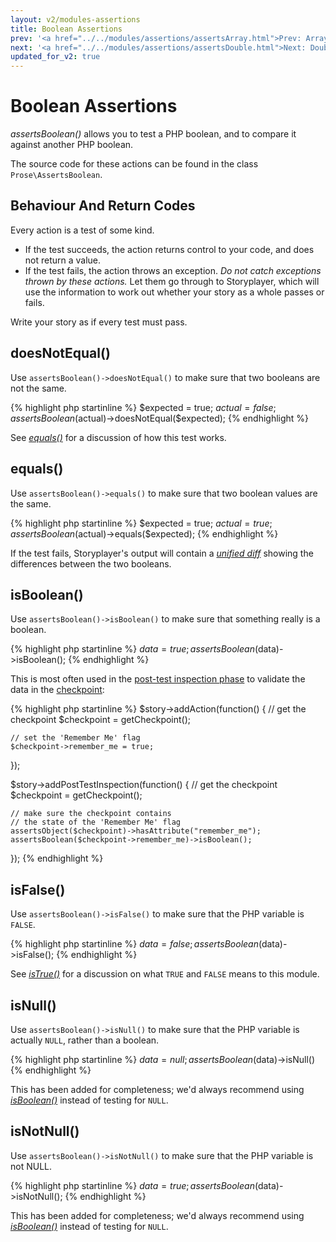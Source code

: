 ```yaml
---
layout: v2/modules-assertions
title: Boolean Assertions
prev: '<a href="../../modules/assertions/assertsArray.html">Prev: Array Assertions</a>'
next: '<a href="../../modules/assertions/assertsDouble.html">Next: Double Assertions</a>'
updated_for_v2: true
---
```


# Boolean Assertions

_assertsBoolean()_ allows you to test a PHP boolean, and to compare it against another PHP boolean.

The source code for these actions can be found in the class `Prose\AssertsBoolean`.

## Behaviour And Return Codes

Every action is a test of some kind.

* If the test succeeds, the action returns control to your code, and does not return a value.
* If the test fails, the action throws an exception. _Do not catch exceptions thrown by these actions._ Let them go through to Storyplayer, which will use the information to work out whether your story as a whole passes or fails.

Write your story as if every test must pass.

## doesNotEqual()

Use `assertsBoolean()->doesNotEqual()` to make sure that two booleans are not the same.

{% highlight php startinline %}
$expected = true;
$actual   = false;
assertsBoolean($actual)->doesNotEqual($expected);
{% endhighlight %}

See _[equals()](#equals)_ for a discussion of how this test works.

## equals()

Use `assertsBoolean()->equals()` to make sure that two boolean values are the same.

{% highlight php startinline %}
$expected = true;
$actual   = true;
assertsBoolean($actual)->equals($expected);
{% endhighlight %}

If the test fails, Storyplayer's output will contain a _[unified diff](http://en.wikipedia.org/wiki/Diff#Unified_format)_ showing the differences between the two booleans.

## isBoolean()

Use `assertsBoolean()->isBoolean()` to make sure that something really is a boolean.

{% highlight php startinline %}
$data = true;
assertsBoolean($data)->isBoolean();
{% endhighlight %}

This is most often used in the [post-test inspection phase](../../stories/post-test-inspection.html) to validate the data in the [checkpoint](../../stories/the-checkpoint.html):

{% highlight php startinline %}
$story->addAction(function() {
    // get the checkpoint
    $checkpoint = getCheckpoint();

    // set the 'Remember Me' flag
    $checkpoint->remember_me = true;
});

$story->addPostTestInspection(function() {
    // get the checkpoint
    $checkpoint = getCheckpoint();

    // make sure the checkpoint contains
    // the state of the 'Remember Me' flag
    assertsObject($checkpoint)->hasAttribute("remember_me");
    assertsBoolean($checkpoint->remember_me)->isBoolean();
});
{% endhighlight %}

## isFalse()

Use `assertsBoolean()->isFalse()` to make sure that the PHP variable is `FALSE`.

{% highlight php startinline %}
$data = false;
assertsBoolean($data)->isFalse();
{% endhighlight %}

See _[isTrue()](#istrue)_ for a discussion on what `TRUE` and `FALSE` means to this module.

## isNull()

Use `assertsBoolean()->isNull()` to make sure that the PHP variable is actually `NULL`, rather than a boolean.

{% highlight php startinline %}
$data = null;
assertsBoolean($data)->isNull()
{% endhighlight %}

This has been added for completeness; we'd always recommend using _[isBoolean()](#isboolean)_ instead of testing for `NULL`.

## isNotNull()

Use `assertsBoolean()->isNotNull()` to make sure that the PHP variable is not NULL.

{% highlight php startinline %}
$data = true;
assertsBoolean($data)->isNotNull();
{% endhighlight %}

This has been added for completeness; we'd always recommend using _[isBoolean()](#isboolean)_ instead of testing for `NULL`.
